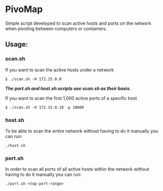 # PivoMap

Simple script developed to scan active hosts and ports on the network when pivoting between computers or containers.

## Usage:

### scan.sh

If you want to scan the active hosts under a network

```
$ ./scan.sh -H 172.15.0.0
```
***The port.sh and host.sh scripts use scan.sh as their basis.***

If you want to scan the first 1,000 active ports of a specific host

```
$ ./scan.sh -H 172.15.0.18 -p 10000
```

### host.sh

To be able to scan the entire network without having to do it manually you can run:

```
./host.sh
```

### port.sh

In order to scan all ports of all active hosts within the network without having to do it manually you can run:

```
./port.sh <top-port-range>
```
